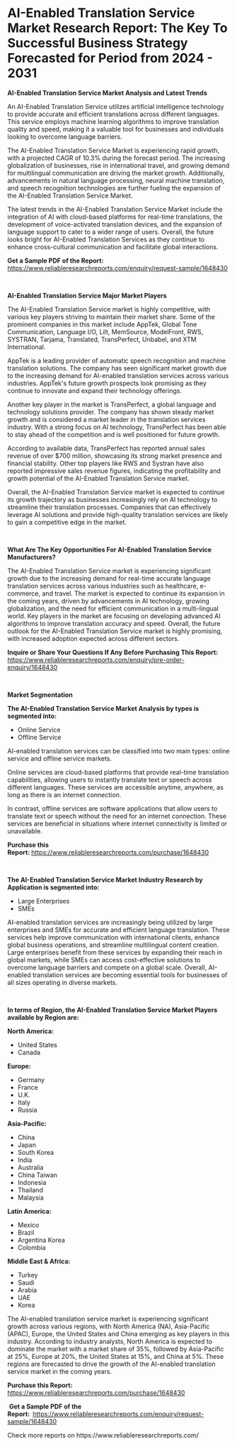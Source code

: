 <p><h1>AI-Enabled Translation Service Market Research Report: The Key To Successful Business Strategy Forecasted for Period from 2024 - 2031</h1></p><p><strong>AI-Enabled Translation Service Market Analysis and Latest Trends</strong></p>
<p><p>An AI-Enabled Translation Service utilizes artificial intelligence technology to provide accurate and efficient translations across different languages. This service employs machine learning algorithms to improve translation quality and speed, making it a valuable tool for businesses and individuals looking to overcome language barriers.</p><p>The AI-Enabled Translation Service Market is experiencing rapid growth, with a projected CAGR of 10.3% during the forecast period. The increasing globalization of businesses, rise in international travel, and growing demand for multilingual communication are driving the market growth. Additionally, advancements in natural language processing, neural machine translation, and speech recognition technologies are further fueling the expansion of the AI-Enabled Translation Service Market.</p><p>The latest trends in the AI-Enabled Translation Service Market include the integration of AI with cloud-based platforms for real-time translations, the development of voice-activated translation devices, and the expansion of language support to cater to a wider range of users. Overall, the future looks bright for AI-Enabled Translation Services as they continue to enhance cross-cultural communication and facilitate global interactions.</p></p>
<p><strong>Get a Sample PDF of the Report:&nbsp;</strong> <a href="https://www.reliableresearchreports.com/enquiry/request-sample/1648430">https://www.reliableresearchreports.com/enquiry/request-sample/1648430</a></p>
<p>&nbsp;</p>
<p><strong>AI-Enabled Translation Service Major Market Players</strong></p>
<p><p>The AI-Enabled Translation Service market is highly competitive, with various key players striving to maintain their market share. Some of the prominent companies in this market include AppTek, Global Tone Communication, Language I/O, Lilt, MemSource, ModelFront, RWS, SYSTRAN, Tarjama, Translated, TransPerfect, Unbabel, and XTM International.</p><p>AppTek is a leading provider of automatic speech recognition and machine translation solutions. The company has seen significant market growth due to the increasing demand for AI-enabled translation services across various industries. AppTek's future growth prospects look promising as they continue to innovate and expand their technology offerings.</p><p>Another key player in the market is TransPerfect, a global language and technology solutions provider. The company has shown steady market growth and is considered a market leader in the translation services industry. With a strong focus on AI technology, TransPerfect has been able to stay ahead of the competition and is well positioned for future growth.</p><p>According to available data, TransPerfect has reported annual sales revenue of over $700 million, showcasing its strong market presence and financial stability. Other top players like RWS and Systran have also reported impressive sales revenue figures, indicating the profitability and growth potential of the AI-Enabled Translation Service market.</p><p>Overall, the AI-Enabled Translation Service market is expected to continue its growth trajectory as businesses increasingly rely on AI technology to streamline their translation processes. Companies that can effectively leverage AI solutions and provide high-quality translation services are likely to gain a competitive edge in the market.</p></p>
<p>&nbsp;</p>
<p><strong>What Are The Key Opportunities For AI-Enabled Translation Service Manufacturers?</strong></p>
<p><p>The AI-Enabled Translation Service market is experiencing significant growth due to the increasing demand for real-time accurate language translation services across various industries such as healthcare, e-commerce, and travel. The market is expected to continue its expansion in the coming years, driven by advancements in AI technology, growing globalization, and the need for efficient communication in a multi-lingual world. Key players in the market are focusing on developing advanced AI algorithms to improve translation accuracy and speed. Overall, the future outlook for the AI-Enabled Translation Service market is highly promising, with increased adoption expected across different sectors.</p></p>
<p><strong>Inquire or Share Your Questions If Any Before Purchasing This Report:</strong> <a href="https://www.reliableresearchreports.com/enquiry/pre-order-enquiry/1648430">https://www.reliableresearchreports.com/enquiry/pre-order-enquiry/1648430</a></p>
<p>&nbsp;</p>
<p><strong>Market Segmentation</strong></p>
<p><strong>The AI-Enabled Translation Service Market Analysis by types is segmented into:</strong></p>
<p><ul><li>Online Service</li><li>Offline Service</li></ul></p>
<p><p>AI-enabled translation services can be classified into two main types: online service and offline service markets. </p><p>Online services are cloud-based platforms that provide real-time translation capabilities, allowing users to instantly translate text or speech across different languages. These services are accessible anytime, anywhere, as long as there is an internet connection.</p><p>In contrast, offline services are software applications that allow users to translate text or speech without the need for an internet connection. These services are beneficial in situations where internet connectivity is limited or unavailable.</p></p>
<p><strong>Purchase this Report:&nbsp;</strong><a href="https://www.reliableresearchreports.com/purchase/1648430">https://www.reliableresearchreports.com/purchase/1648430</a></p>
<p>&nbsp;</p>
<p><strong>The AI-Enabled Translation Service Market Industry Research by Application is segmented into:</strong></p>
<p><ul><li>Large Enterprises</li><li>SMEs</li></ul></p>
<p><p>AI-enabled translation services are increasingly being utilized by large enterprises and SMEs for accurate and efficient language translation. These services help improve communication with international clients, enhance global business operations, and streamline multilingual content creation. Large enterprises benefit from these services by expanding their reach in global markets, while SMEs can access cost-effective solutions to overcome language barriers and compete on a global scale. Overall, AI-enabled translation services are becoming essential tools for businesses of all sizes operating in diverse markets.</p></p>
<p>&nbsp;</p>
<p><strong>In terms of Region, the AI-Enabled Translation Service Market Players available by Region are:</strong></p>
<p>
    <p> <strong> North America: </strong>
        <ul>
            <li>United States</li>
            <li>Canada</li>
        </ul>
        </p> 
    <p> <strong> Europe: </strong>
        <ul>
            <li>Germany</li>
            <li>France</li>
            <li>U.K.</li>
            <li>Italy</li>
            <li>Russia</li>
        </ul>
        </p> 
    <p> <strong> Asia-Pacific: </strong>
        <ul>
            <li>China</li>
            <li>Japan</li>
            <li>South Korea</li>
            <li>India</li>
            <li>Australia</li>
            <li>China Taiwan</li>
            <li>Indonesia</li>
            <li>Thailand</li>
            <li>Malaysia</li>
        </ul>
        </p> 
    <p> <strong> Latin America: </strong>
        <ul>
            <li>Mexico</li>
            <li>Brazil</li>
            <li>Argentina Korea</li>
            <li>Colombia</li>
        </ul>
        </p> 
    <p> <strong> Middle East & Africa: </strong>
        <ul>
            <li>Turkey</li>
            <li>Saudi</li>
            <li>Arabia</li>
            <li>UAE</li>
            <li>Korea</li>
        </ul>
    </p>
    </p>
<p><p>The AI-enabled translation service market is experiencing significant growth across various regions, with North America (NA), Asia-Pacific (APAC), Europe, the United States and China emerging as key players in this industry. According to industry analysts, North America is expected to dominate the market with a market share of 35%, followed by Asia-Pacific at 25%, Europe at 20%, the United States at 15%, and China at 5%. These regions are forecasted to drive the growth of the AI-enabled translation service market in the coming years.</p></p>
<p><strong>Purchase this Report: </strong><a href="https://www.reliableresearchreports.com/purchase/1648430">https://www.reliableresearchreports.com/purchase/1648430</a></p>
<p>&nbsp;<strong>Get a Sample PDF of the Report:&nbsp;&nbsp;</strong><a href="https://www.reliableresearchreports.com/enquiry/request-sample/1648430">https://www.reliableresearchreports.com/enquiry/request-sample/1648430</a></p>
<p><strong></strong></p>
<p>Check more reports on https://www.reliableresearchreports.com/</p>